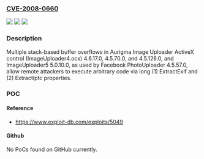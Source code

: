 ### [CVE-2008-0660](https://cve.mitre.org/cgi-bin/cvename.cgi?name=CVE-2008-0660)
![](https://img.shields.io/static/v1?label=Product&message=n%2Fa&color=blue)
![](https://img.shields.io/static/v1?label=Version&message=n%2Fa&color=blue)
![](https://img.shields.io/static/v1?label=Vulnerability&message=n%2Fa&color=brighgreen)

### Description

Multiple stack-based buffer overflows in Aurigma Image Uploader ActiveX control (ImageUploader4.ocx) 4.6.17.0, 4.5.70.0, and 4.5.126.0, and ImageUploader5 5.0.10.0, as used by Facebook PhotoUploader 4.5.57.0, allow remote attackers to execute arbitrary code via long (1) ExtractExif and (2) ExtractIptc properties.

### POC

#### Reference
- https://www.exploit-db.com/exploits/5049

#### Github
No PoCs found on GitHub currently.

